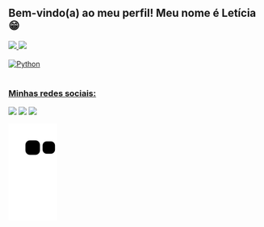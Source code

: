 ## Bem-vindo(a) ao meu perfil! Meu nome é Letícia 😁

 <div>
   <a href="https://github.com/leticiamfsc">
   <img height="180em" src="https://github-readme-stats.vercel.app/api?username=leticiamfsc&show_icons=true&theme=tokyonight&include_all_commits=true&count_private=true"/>
   <img height="180em" src="https://github-readme-stats.vercel.app/api/top-langs/?username=leticiamfsc&layout=compact&langs_count=6&theme=tokyonight"/>

</div>
<div style="display: inline_block"><br>
  <img align="center" alt="Python" height="30" width="40" src="https://cdn.jsdelivr.net/gh/devicons/devicon/icons/python/python-original.svg">
</div>
 
 <br>
 
  ### Minhas redes sociais:
 
<div> 
  <a href="https://instagram.com/leticiamfsc_" target="_blank"><img src="https://img.shields.io/badge/-Instagram-%23E4405F?style=for-the-badge&logo=instagram&logoColor=white" target="_blank"></a>
  <a href = "mailto:leticiamaria.ferreira25@gmail.com"><img src="https://img.shields.io/badge/-Gmail-%23333?style=for-the-badge&logo=gmail&logoColor=white" target="_blank"></a>
  <a href="[https://www.linkedin.com/in/let%C3%ADcia-maria-ferreira-de-souza-coelho-bb481a1b1/" target="_blank"><img src="https://img.shields.io/badge/-LinkedIn-%230077B5?style=for-the-badge&logo=linkedin&logoColor=white" target="_blank"></a> 
 
  ![Snake animation](https://github.com/leticiamfsc/leticiamfsc/blob/output/github-contribution-grid-snake.svg)

</div>
